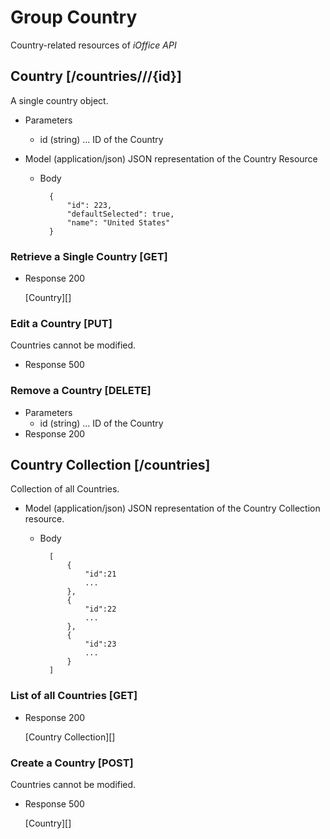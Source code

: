 # Group Country
Country-related resources of *iOffice API*

## Country [/countries///{id}]
A single country object.


+ Parameters
    + id (string) ... ID of the Country

+ Model (application/json)
    JSON representation of the Country Resource

    + Body

            {
                "id": 223,
                "defaultSelected": true,
                "name": "United States"
            }

### Retrieve a Single Country [GET]
+ Response 200

    [Country][]

### Edit a Country [PUT]
Countries cannot be modified.

+ Response 500

### Remove a Country [DELETE]
+ Parameters
    + id (string) ... ID of the Country
+ Response 200

## Country Collection [/countries]
Collection of all Countries.

+ Model (application/json)
    JSON representation of the Country Collection resource.

    + Body

            [
                {
                    "id":21
                    ...
                },
                {
                    "id":22
                    ...
                },
                {
                    "id":23
                    ...
                }
            ]

### List of all Countries [GET]

+ Response 200
    
    [Country Collection][]


### Create a Country [POST]
Countries cannot be modified.

+ Response 500

    [Country][]
